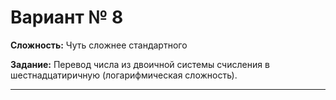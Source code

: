 # Вариант № 8
**Сложность:** Чуть сложнее cтандартного

**Задание:**  Перевод числа из двоичной системы счисления в шестнадцатиричную (логарифмическая сложность).

---